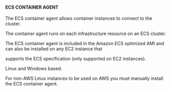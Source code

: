 #### ECS CONTAINER AGENT

The ECS container agent allows container instances to connect to the cluster.

The container agent runs on each infrastructure resource on an ECS cluster.

The ECS container agent is included in the Amazon ECS optimized AMI and can also
be installed on any EC2 instance that

supports the ECS specification (only supported on EC2 instances).

Linux and Windows based.

For non-AWS Linux instances to be used on AWS you must manually install the ECS
container agent.

